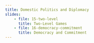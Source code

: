 ```yaml
---
title: Domestic Politics and Diplomacy
slides:
    - file: 15-two-level
      title: Two-Level Games
    - file: 16-democracy-commitment
      title: Democracy and Commitment
---
```

